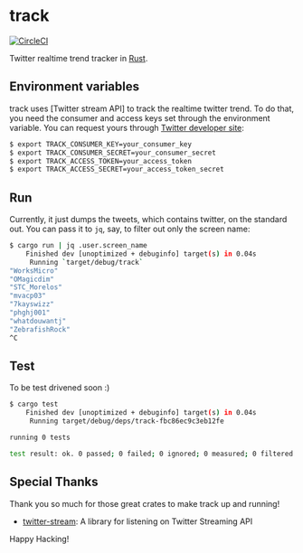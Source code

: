 # track

[![CircleCI]](https://circleci.com/gh/keithnoguchi/workflows/track)

Twitter realtime trend tracker in [Rust].

[Rust]: https://www.rust-lang.org
[CircleCI]: https://circleci.com/gh/keithnoguchi/track.svg?style=svg

## Environment variables

track uses [Twitter stream API] to track the realtime twitter trend.
To do that, you need the consumer and access keys set through the
environment variable.  You can request yours through [Twitter developer site]:


```sh
$ export TRACK_CONSUMER_KEY=your_consumer_key
$ export TRACK_CONSUMER_SECRET=your_consumer_secret
$ export TRACK_ACCESS_TOKEN=your_access_token
$ export TRACK_ACCESS_SECRET=your_access_token_secret
```

[Twitter APIs]: https://developer.twitter.com/en/docs/tweets/filter-realtime/api-reference/post-statuses-filter
[Twitter developer site]: https://developer.twitter.com/

## Run

Currently, it just dumps the tweets, which contains twitter, on the standard
out.  You can pass it to `jq`, say, to filter out only the screen name:

```sh
$ cargo run | jq .user.screen_name
    Finished dev [unoptimized + debuginfo] target(s) in 0.04s
     Running `target/debug/track`
"WorksMicro"
"OMagicdim"
"STC_Morelos"
"mvacp03"
"7kayswizz"
"phghj001"
"whatdouwantj"
"ZebrafishRock"
^C
```

## Test

To be test drivened soon :)

```sh
$ cargo test
    Finished dev [unoptimized + debuginfo] target(s) in 0.04s
     Running target/debug/deps/track-fbc86ec9c3eb12fe

running 0 tests

test result: ok. 0 passed; 0 failed; 0 ignored; 0 measured; 0 filtered out
```

## Special Thanks

Thank you so much for those great crates to make track up and running!

- [twitter-stream]: A library for listening on Twitter Streaming API

[twitter-stream]: https://docs.rs/crate/twitter-stream/0.8.0

Happy Hacking!
